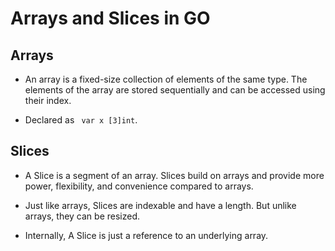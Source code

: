 # Arrays and Slices in GO

## Arrays
* An array is a fixed-size collection of elements of the same type. The elements of the array are stored sequentially and can be accessed using their index.

* Declared as ` var x [3]int`.

## Slices
* A Slice is a segment of an array. Slices build on arrays and provide more power, flexibility, and convenience compared to arrays.

* Just like arrays, Slices are indexable and have a length. But unlike arrays, they can be resized.

* Internally, A Slice is just a reference to an underlying array.